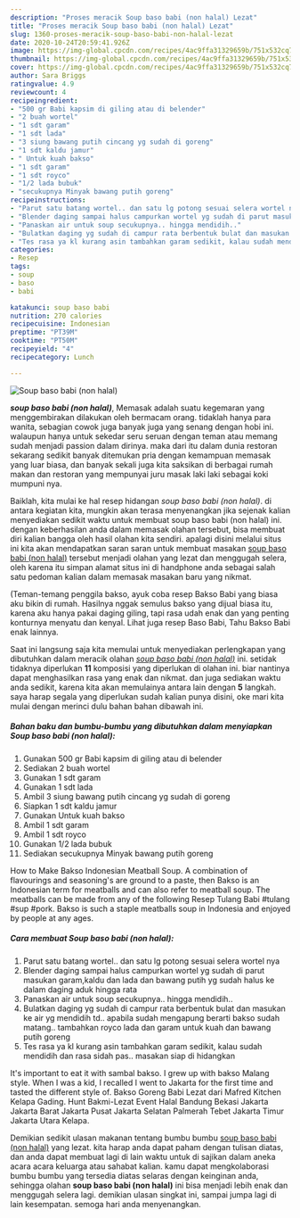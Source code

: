 ```yaml
---
description: "Proses meracik Soup baso babi (non halal) Lezat"
title: "Proses meracik Soup baso babi (non halal) Lezat"
slug: 1360-proses-meracik-soup-baso-babi-non-halal-lezat
date: 2020-10-24T20:59:41.926Z
image: https://img-global.cpcdn.com/recipes/4ac9ffa31329659b/751x532cq70/soup-baso-babi-non-halal-foto-resep-utama.jpg
thumbnail: https://img-global.cpcdn.com/recipes/4ac9ffa31329659b/751x532cq70/soup-baso-babi-non-halal-foto-resep-utama.jpg
cover: https://img-global.cpcdn.com/recipes/4ac9ffa31329659b/751x532cq70/soup-baso-babi-non-halal-foto-resep-utama.jpg
author: Sara Briggs
ratingvalue: 4.9
reviewcount: 4
recipeingredient:
- "500 gr Babi kapsim di giling atau di belender"
- "2 buah wortel"
- "1 sdt garam"
- "1 sdt lada"
- "3 siung bawang putih cincang yg sudah di goreng"
- "1 sdt kaldu jamur"
- " Untuk kuah bakso"
- "1 sdt garam"
- "1 sdt royco"
- "1/2 lada bubuk"
- "secukupnya Minyak bawang putih goreng"
recipeinstructions:
- "Parut satu batang wortel.. dan satu lg potong sesuai selera wortel nya"
- "Blender daging sampai halus campurkan wortel yg sudah di parut masukan garam,kaldu dan lada dan bawang putih yg sudah halus ke dalam daging aduk hingga rata"
- "Panaskan air untuk soup secukupnya.. hingga mendidih.."
- "Bulatkan daging yg sudah di campur rata berbentuk bulat dan masukan ke air yg mendidih td.. apabila sudah mengapung berarti bakso sudah matang.. tambahkan royco lada dan garam untuk kuah dan bawang putih goreng"
- "Tes rasa ya kl kurang asin tambahkan garam sedikit, kalau sudah mendidih dan rasa sidah pas.. masakan siap di hidangkan"
categories:
- Resep
tags:
- soup
- baso
- babi

katakunci: soup baso babi 
nutrition: 270 calories
recipecuisine: Indonesian
preptime: "PT39M"
cooktime: "PT50M"
recipeyield: "4"
recipecategory: Lunch

---
```



![Soup baso babi (non halal)](https://img-global.cpcdn.com/recipes/4ac9ffa31329659b/751x532cq70/soup-baso-babi-non-halal-foto-resep-utama.jpg)

<b><i>soup baso babi (non halal)</i></b>, Memasak adalah suatu kegemaran yang menggembirakan dilakukan oleh bermacam orang. tidaklah hanya para wanita, sebagian cowok juga banyak juga yang senang dengan hobi ini. walaupun hanya untuk sekedar seru seruan dengan teman atau memang sudah menjadi passion dalam dirinya. maka dari itu dalam dunia restoran sekarang sedikit banyak ditemukan pria dengan kemampuan memasak yang luar biasa, dan banyak sekali juga kita saksikan di berbagai rumah makan dan restoran yang mempunyai juru masak laki laki sebagai koki mumpuni nya.

Baiklah, kita mulai ke hal resep hidangan <i>soup baso babi (non halal)</i>. di antara kegiatan kita, mungkin akan terasa menyenangkan jika sejenak kalian menyediakan sedikit waktu untuk membuat soup baso babi (non halal) ini. dengan keberhasilan anda dalam memasak olahan tersebut, bisa membuat diri kalian bangga oleh hasil olahan kita sendiri. apalagi disini melalui situs ini kita akan mendapatkan saran saran untuk membuat masakan <u>soup baso babi (non halal)</u> tersebut menjadi olahan yang lezat dan menggugah selera, oleh karena itu simpan alamat situs ini di handphone anda sebagai salah satu pedoman kalian dalam memasak masakan baru yang nikmat.

(Teman-temang penggila bakso, ayuk coba resep Bakso Babi yang biasa aku bikin di rumah. Hasilnya nggak semulus bakso yang dijual biasa itu, karena aku hanya pakai daging giling, tapi rasa udah enak dan yang penting konturnya menyatu dan kenyal. Lihat juga resep Baso Babi, Tahu Bakso Babi enak lainnya.


Saat ini langsung saja kita memulai untuk menyediakan perlengkapan yang dibutuhkan dalam meracik olahan <u><i>soup baso babi (non halal)</i></u> ini. setidak tidaknya diperlukan <b>11</b> komposisi yang diperlukan di olahan ini. biar nantinya dapat menghasilkan rasa yang enak dan nikmat. dan juga sediakan waktu anda sedikit, karena kita akan memulainya antara lain dengan <b>5</b> langkah. saya harap segala yang diperlukan sudah kalian punya disini, oke mari kita mulai dengan merinci dulu bahan bahan dibawah ini.

<!--inarticleads1-->

##### Bahan baku dan bumbu-bumbu yang dibutuhkan dalam menyiapkan Soup baso babi (non halal):

1. Gunakan 500 gr Babi kapsim di giling atau di belender
1. Sediakan 2 buah wortel
1. Gunakan 1 sdt garam
1. Gunakan 1 sdt lada
1. Ambil 3 siung bawang putih cincang yg sudah di goreng
1. Siapkan 1 sdt kaldu jamur
1. Gunakan  Untuk kuah bakso
1. Ambil 1 sdt garam
1. Ambil 1 sdt royco
1. Gunakan 1/2 lada bubuk
1. Sediakan secukupnya Minyak bawang putih goreng


How to Make Bakso Indonesian Meatball Soup. A combination of flavourings and seasoning&#39;s are ground to a paste, then Bakso is an Indonesian term for meatballs and can also refer to meatball soup. The meatballs can be made from any of the following Resep Tulang Babi #tulang #sup #pork. Bakso is such a staple meatballs soup in Indonesia and enjoyed by people at any ages. 

<!--inarticleads2-->

##### Cara membuat Soup baso babi (non halal):

1. Parut satu batang wortel.. dan satu lg potong sesuai selera wortel nya
1. Blender daging sampai halus campurkan wortel yg sudah di parut masukan garam,kaldu dan lada dan bawang putih yg sudah halus ke dalam daging aduk hingga rata
1. Panaskan air untuk soup secukupnya.. hingga mendidih..
1. Bulatkan daging yg sudah di campur rata berbentuk bulat dan masukan ke air yg mendidih td.. apabila sudah mengapung berarti bakso sudah matang.. tambahkan royco lada dan garam untuk kuah dan bawang putih goreng
1. Tes rasa ya kl kurang asin tambahkan garam sedikit, kalau sudah mendidih dan rasa sidah pas.. masakan siap di hidangkan


It&#39;s important to eat it with sambal bakso. I grew up with bakso Malang style. When I was a kid, I recalled I went to Jakarta for the first time and tasted the different style of. Bakso Goreng Babi Lezat dari Mafred Kitchen Kelapa Gading. Hunt Bakmi-Lezat Event Halal Bandung Bekasi Jakarta Jakarta Barat Jakarta Pusat Jakarta Selatan Palmerah Tebet Jakarta Timur Jakarta Utara Kelapa. 

Demikian sedikit ulasan makanan tentang bumbu bumbu <u>soup baso babi (non halal)</u> yang lezat. kita harap anda dapat paham dengan tulisan diatas, dan anda dapat membuat lagi di lain waktu untuk di sajikan dalam aneka acara acara keluarga atau sahabat kalian. kamu dapat mengkolaborasi bumbu bumbu yang tersedia diatas selaras dengan keinginan anda, sehingga olahan <b>soup baso babi (non halal)</b> ini bisa menjadi lebih enak dan menggugah selera lagi. demikian ulasan singkat ini, sampai jumpa lagi di lain kesempatan. semoga hari anda menyenangkan.
